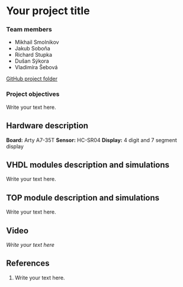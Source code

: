 # Your project title

### Team members

* Mikhail Smolnikov
* Jakub Soboňa  
* Richard Stupka 
* Dušan Sýkora  
* Vladimíra Šebová 

[GitHub project folder](https://github.com/prostmich/Digital-Electronics-1-Project)

### Project objectives

Write your text here.


## Hardware description

**Board:** Arty A7-35T 
**Sensor:** HC-SR04
**Display:** 4 digit and 7 segment display


## VHDL modules description and simulations

Write your text here.


## TOP module description and simulations

Write your text here.


## Video

*Write your text here*


## References

   1. Write your text here.
